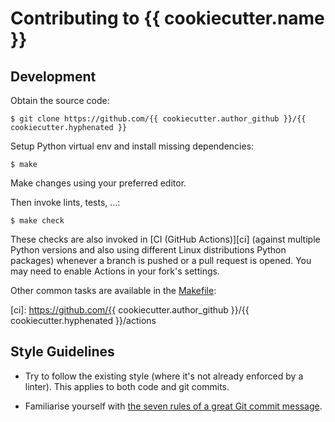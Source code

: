 # Contributing to {{ cookiecutter.name }}

## Development

Obtain the source code:

    $ git clone https://github.com/{{ cookiecutter.author_github }}/{{ cookiecutter.hyphenated }}

Setup Python virtual env and install missing dependencies:

    $ make

Make changes using your preferred editor.

Then invoke lints, tests, …:

    $ make check

These checks are also invoked in [CI (GitHub Actions)][ci] (against multiple
Python versions and also using different Linux distributions Python packages)
whenever a branch is pushed or a pull request is opened. You may need to
enable Actions in your fork's settings.

Other common tasks are available in the [Makefile](Makefile):

<!-- include tests/readme/make-help.md -->
<!-- end include -->

[ci]: https://github.com/{{ cookiecutter.author_github }}/{{ cookiecutter.hyphenated }}/actions

## Style Guidelines

* Try to follow the existing style (where it's not already enforced by a
  linter). This applies to both code and git commits.

* Familiarise yourself with [the seven rules of a great Git commit
  message](https://cbea.ms/git-commit/#seven-rules).
